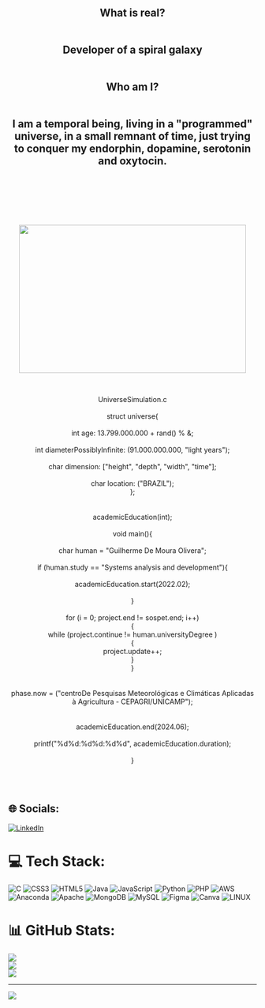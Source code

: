 <h2 align="center">What is real?<br><br><br>Developer of a spiral galaxy<br><br><br>Who am I?<br><br><br>I am a temporal being, living in a "programmed" universe, in a small remnant of time, just trying to conquer my endorphin, dopamine, serotonin and oxytocin.</h2><br><br><br><br><br>

<p align="center">
  <img width="460" height="300" src="https://media.tenor.com/wilYo_7wGKYAAAAC/new-game-ahagon-umiko-programming.gif"">
</p>
                                                                                                                     
<br clear="both"><p align="center">UniverseSimulation.c<br><br>struct universe{<br><br>int age: 13.799.000.000 + rand() % &;<br><br>int diameterPossiblyInfinite: (91.000.000.000, "light years");<br><br>char dimension: ["height", "depth", "width", "time"];<br><br>char location: ("BRAZIL");<br>};<br><br><br>academicEducation(int);<br><br>void main(){<br><br>char human = "Guilherme De Moura Olivera";<br><br>if (human.study == "Systems analysis and development"){<br><br>academicEducation.start(2022.02);<br><br>}<br><br>for (i = 0; project.end != sospet.end; i++)<br>{<br>while (project.continue != human.universityDegree )<br>{<br>project.update++;<br>}<br>}<br><br><br>phase.now = ("centroDe Pesquisas Meteorológicas e Climáticas Aplicadas à Agricultura - CEPAGRI/UNICAMP");<br><br><br>academicEducation.end(2024.06);<br><br>printf("%d%d:%d%d:%d%d", academicEducation.duration);<br><br>}</p><br><br>


## 🌐 Socials:
[![LinkedIn](https://img.shields.io/badge/LinkedIn-%230077B5.svg?logo=linkedin&logoColor=white)](https://linkedin.com/in/guilherme-de-moura-oliveira-472965247/) 

# 💻 Tech Stack:
![C](https://img.shields.io/badge/c-%2300599C.svg?style=plastic&logo=c&logoColor=white) ![CSS3](https://img.shields.io/badge/css3-%231572B6.svg?style=plastic&logo=css3&logoColor=white) ![HTML5](https://img.shields.io/badge/html5-%23E34F26.svg?style=plastic&logo=html5&logoColor=white) ![Java](https://img.shields.io/badge/java-%23ED8B00.svg?style=plastic&logo=java&logoColor=white) ![JavaScript](https://img.shields.io/badge/javascript-%23323330.svg?style=plastic&logo=javascript&logoColor=%23F7DF1E) ![Python](https://img.shields.io/badge/python-3670A0?style=plastic&logo=python&logoColor=ffdd54) ![PHP](https://img.shields.io/badge/php-%23777BB4.svg?style=plastic&logo=php&logoColor=white) ![AWS](https://img.shields.io/badge/AWS-%23FF9900.svg?style=plastic&logo=amazon-aws&logoColor=white) ![Anaconda](https://img.shields.io/badge/Anaconda-%2344A833.svg?style=plastic&logo=anaconda&logoColor=white) ![Apache](https://img.shields.io/badge/apache-%23D42029.svg?style=plastic&logo=apache&logoColor=white) ![MongoDB](https://img.shields.io/badge/MongoDB-%234ea94b.svg?style=plastic&logo=mongodb&logoColor=white) ![MySQL](https://img.shields.io/badge/mysql-%2300f.svg?style=plastic&logo=mysql&logoColor=white) 	![Figma](https://img.shields.io/badge/figma-%23F24E1E.svg?style=plastic&logo=figma&logoColor=white) ![Canva](https://img.shields.io/badge/Canva-%2300C4CC.svg?style=plastic&logo=Canva&logoColor=white) ![LINUX](https://img.shields.io/badge/Linux-FCC624?style=plastic&logo=linux&logoColor=black)
# 📊 GitHub Stats:
![](https://github-readme-stats.vercel.app/api?username=gui-moura-oliveira&theme=dark&hide_border=false&include_all_commits=true&count_private=true)<br/>
![](https://github-readme-streak-stats.herokuapp.com/?user=gui-moura-oliveira&theme=dark&hide_border=false)<br/>
![](https://github-readme-stats.vercel.app/api/top-langs/?username=gui-moura-oliveira&theme=dark&hide_border=false&include_all_commits=true&count_private=true&layout=compact)

---
[![](https://visitcount.itsvg.in/api?id=gui-moura-oliveira&icon=0&color=0)](https://visitcount.itsvg.in)

<!-- Proudly created with GPRM ( https://gprm.itsvg.in ) -->
